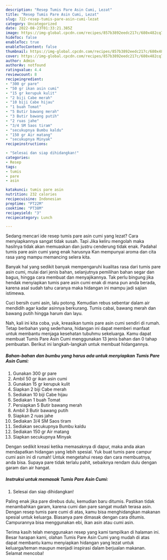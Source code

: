 ```yaml
---
description: "Resep Tumis Pare Asin Cumi, Lezat"
title: "Resep Tumis Pare Asin Cumi, Lezat"
slug: 722-resep-tumis-pare-asin-cumi-lezat
category: Uncategorized
date: 2022-08-23T01:33:21.385Z
image: https://img-global.cpcdn.com/recipes/857b3892eedc217c/680x482cq70/tumis-pare-asin-cumi-foto-resep-utama.jpg
hideToc: false
enableToc: true
enableTocContent: false
thumbnail: https://img-global.cpcdn.com/recipes/857b3892eedc217c/680x482cq70/tumis-pare-asin-cumi-foto-resep-utama.jpg
cover: https://img-global.cpcdn.com/recipes/857b3892eedc217c/680x482cq70/tumis-pare-asin-cumi-foto-resep-utama.jpg
author: Admin
authorAv: notfound
ratingvalue: 4.4
reviewcount: 8
recipeingredient:
- "300 gr pare"
- "50 gr ikan asin cumi"
- "15 gr kerupuk kulit"
- "2 biji Cabe merah"
- "10 biji Cabe hijau"
- "1 buah Tomat"
- "5 Butir bawang merah"
- "3 Butir bawang putih"
- "2 ruas jahe"
- "3/4 SM Saos tiram"
- "secukupnya Bumbu kaldu"
- "150 gr Air matang"
- "secukupnya Minyak"
recipeinstructions:

- "Selesai dan siap dihidangkan!"
categories:
- Resep
tags:
- tumis
- pare
- asin

katakunci: tumis pare asin 
nutrition: 232 calories
recipecuisine: Indonesian
preptime: "PT22M"
cooktime: "PT38M"
recipeyield: "3"
recipecategory: Lunch

---
```



Sedang mencari ide resep tumis pare asin cumi yang lezat? Cara menyiapkannya sangat tidak susah. Tapi Jika keliru mengolah maka hasilnya tidak akan memuaskan dan justru cenderung tidak enak. Padahal tumis pare asin cumi yang enak harusnya Kan mempunyai aroma dan cita rasa yang mampu memancing selera kita.


Banyak hal yang sedikit banyak mempengaruhi kualitas rasa dari tumis pare asin cumi, mulai dari jenis bahan, selanjutnya pemilihan bahan segar dan bagus, hingga cara membuat dan menyajikannya. Tak perlu bingung jika hendak menyiapkan tumis pare asin cumi enak di mana pun anda berada, karena asal sudah tahu caranya maka hidangan ini mampu jadi sajian istimewa.

Cuci bersih cumi asin, lalu potong. Kemudian rebus sebentar dalam air mendidih agar kadar asinnya berkurang. Tumis cabai, bawang merah dan bawang putih hingga harum dan layu.


Nah, kali ini kita coba, yuk, kreasikan tumis pare asin cumi sendiri di rumah. Tetap berbahan yang sederhana, hidangan ini dapat memberi manfaat untuk membantu menjaga kesehatan tubuhmu sekeluarga. Kamu dapat membuat Tumis Pare Asin Cumi menggunakan 13 jenis bahan dan 0 tahap pembuatan. Berikut ini langkah-langkah untuk membuat hidangannya.

<!--inarticleads1-->

##### Bahan-bahan dan bumbu yang harus ada untuk menyiapkan Tumis Pare Asin Cumi:

1. Gunakan 300 gr pare
1. Ambil 50 gr ikan asin cumi
1. Gunakan 15 gr kerupuk kulit
1. Siapkan 2 biji Cabe merah
1. Sediakan 10 biji Cabe hijau
1. Sediakan 1 buah Tomat
1. Persiapkan 5 Butir bawang merah
1. Ambil 3 Butir bawang putih
1. Siapkan 2 ruas jahe
1. Sediakan 3/4 SM Saos tiram
1. Sediakan secukupnya Bumbu kaldu
1. Sediakan 150 gr Air matang
1. Siapkan secukupnya Minyak


Dengan sedikit kreasi ketika memasaknya di dapur, maka anda akan mendapatkan hidangan yang lebih spesial. Yuk buat tumis pare campur cumi asin ini di rumah! Untuk mengetahui resep dan cara membuatnya, anda bisa. Supaya pare tidak terlalu pahit, sebaiknya rendam dulu dengan garam dan air hangat. 

<!--inarticleads2-->

##### Instruksi untuk memasak Tumis Pare Asin Cumi:


1. Selesai dan siap dihidangkan!

Paling enak jika pare direbus dulu, kemudian baru ditumis. Pastikan tidak menambahkan garam, karena cumi dan pare sangat mudah terasa asin. Dengan resep tumis pare cumi di atas, kamu bisa menghidangkan makanan spesial untuk keluarga. Biasanya pare dimasak dengan cara ditumis. Campurannya bisa menggunakan ebi, ikan asin atau cumi asin. 

Terima kasih telah menggunakan resep yang kami tampilkan di halaman ini. Besar harapan kami, olahan Tumis Pare Asin Cumi yang mudah di atas dapat membantu kamu menyiapkan hidangan yang lezat untuk keluarga/teman maupun menjadi inspirasi dalam berjualan makanan. Selamat mencoba!
